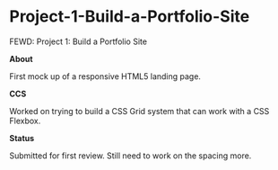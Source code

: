 # Project-1-Build-a-Portfolio-Site
FEWD: Project 1: Build a Portfolio Site

**About**

First mock up of a responsive HTML5 landing page.

**CCS**

Worked on trying to build a CSS Grid system that can work with a CSS Flexbox.  

**Status**

Submitted for first review.  Still need to work on the spacing more.
